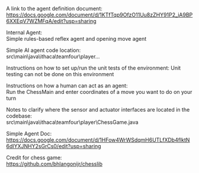 A link to the agent definition document: https://docs.google.com/document/d/1KTfTqp9OfzO11Uu8zZHY91P2_iA9BP6XXEqV7WZMFqA/edit?usp=sharing

Internal Agent: \
Simple rules-based reflex agent and opening move agent

Simple AI agent code location: \
src\main\java\ithaca\teamfour\player…

Instructions on how to set up/run the unit tests of the environment: 
Unit testing can not be done on this environment 

Instructions on how a human can act as an agent: \
Run the ChessMain and enter coordinates of a move you want to do on your turn

Notes to clarify where the sensor and actuator interfaces are located in the codebase: \
src\main\java\ithaca\teamfour\player\ChessGame.java

Simple Agent Doc: https://docs.google.com/document/d/1HFow4WrWSdqmH6UTLfXDb4flktN6dIYXJNHY2sGrCs0/edit?usp=sharing



Credit for chess game:   
https://github.com/bhlangonijr/chesslib

